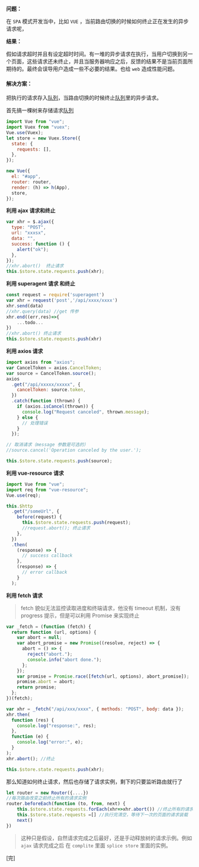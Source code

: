 **问题：**

在 `SPA` 模式开发当中，比如 `VUE` ，当前路由切换的时候如何终止正在发生的异步请求呢，

**结果：**

假如请求超时并且有设定超时时间。有一堆的异步请求在执行，当用户切换到另一个页面，这些请求还未终止，并且当服务器响应之后，反馈的结果不是当前页面所期待的。最终会误导用户造成一些不必要的结果。也给 `web` 造成性能问题。

#### 解决方案：

把执行的请求存入[队列](https://www.chuchur.com/article/js-queue)，当路由切换的时候终止[队列](https://www.chuchur.com/article/js-queue)里的异步请求。

首先搞一棵树来存储请求[队列](https://www.chuchur.com/article/js-queue)

```js
import Vue from "vue";
import Vuex from "vuex";
Vue.use(Vuex);
let store = new Vuex.Store({
  state: {
    requests: [],
  },
});

new Vue({
  el: "#app",
  router: router,
  render: (h) => h(App),
  store,
});
```

**利用 ajax 请求和终止**

```js
var xhr = $.ajax({
  type: "POST",
  url: "xxxsx",
  data: "",
  success: function () {
    alert("ok");
  },
});
//xhr.abort()  终止请求
this.$store.state.requests.push(xhr);
```

**利用 superagent 请求 和终止**

```js
const request = require('superagent')
var xhr = request('post','/api/xxxx/xxxx')
xhr.send(data)
//xhr.query(data) //get 传参
xhr.end((err,res)=>{
    ...todo...
})
//xhr.abort() 终止请求
this.$store.state.requests.push(xhr)
```

**利用 axios 请求**

```js
import axios from "axios";
var CancelToken = axios.CancelToken;
var source = CancelToken.source();
axios
  .get("/api/xxxxx/xxxxx", {
    cancelToken: source.token,
  })
  .catch(function (thrown) {
    if (axios.isCancel(thrown)) {
      console.log("Request canceled", thrown.message);
    } else {
      // 处理错误
    }
  });

// 取消请求（message 参数是可选的）
//source.cancel('Operation canceled by the user.');

this.$store.state.requests.push(source);
```

**利用 vue-resource 请求**

```js
import Vue from "vue";
import req from "vue-resource";
Vue.use(req);

this.$http
  .get("/someUrl", {
    before(request) {
      this.$store.state.requests.push(request);
      //request.abort(); 终止请求
    },
  })
  .then(
    (response) => {
      // success callback
    },
    (response) => {
      // error callback
    }
  );
```

**利用 fetch 请求**

> fetch 貌似无法监控读取进度和终端请求，他没有 timeout 机制，没有 progress 提示，但是可以利用 Promise 来实现终止

```js
var _fetch = (function (fetch) {
  return function (url, options) {
    var abort = null;
    var abort_promise = new Promise((resolve, reject) => {
      abort = () => {
        reject("abort.");
        console.info("abort done.");
      };
    });
    var promise = Promise.race([fetch(url, options), abort_promise]);
    promise.abort = abort;
    return promise;
  };
})(fetch);

var xhr = _fetch("/api/xxx/xxxx", { methods: "POST", body: data });
xhr.then(
  function (res) {
    console.log("response:", res);
  },
  function (e) {
    console.log("error:", e);
  }
);
xhr.abort(); //终止

this.$store.state.requests.push(xhr);
```

那么知道如何终止请求，然后也存储了请求实例，剩下的只要监听路由就行了

```js
let router = new Router({....})
//每次路由改变之前终止所有的请求实例
router.beforeEach(function (to, from, next) {
    this.$store.state.requests.forEach(xhr=>xhr.abort()) //终止所有的请求实例
    this.$store.state.requests =[] //执行完清空，等待下一次的页面的请求装载
    next()
})
```

> 这种只是假设，自然请求完成之后最好，还是手动释放树的请求示例。例如 `ajax` 请求完成之后 在 `complite` 里面 `splice store` 里面的实例。

[完]
